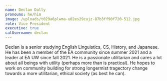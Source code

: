 ```yaml
---
name: Declan Dally
pronouns: he/him
image: /uploads/t029a6plwma-u02es29cujz-87b3ff90f720-512.jpg
role: Vice President
executive: true
calUsername: declan
---
```

Declan is a senior studying English Linguistics, CS, History, and Japanese. He has been a member of the EA community since summer 2021 and a leader at EA UW since fall 2021. He is a passionate utilitarian and cares a lot about all beings with utility (perhaps more than is practical). He hopes to work on community building for strong longermist tragectory change towards a more utilitarian, ethical society (as best he can).&nbsp;